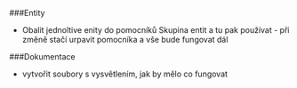 ###Entity
- Obalit jednoltive enity do pomocníků Skupina entit a tu pak používat - při změně stačí urpavit pomocníka a vše bude fungovat dál

###Dokumentace
- vytvořit soubory s vysvětlením, jak by mělo co fungovat